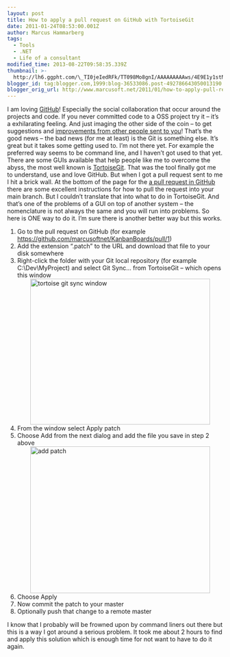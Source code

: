 ```yaml
---
layout: post
title: How to apply a pull request on GitHub with TortoiseGit
date: 2011-01-24T08:53:00.001Z
author: Marcus Hammarberg
tags:
  - Tools
  - .NET
  - Life of a consultant
modified_time: 2013-08-22T09:58:35.339Z
thumbnail: >-
  http://lh6.ggpht.com/\_TI0jeIedRFk/TT098Mo8gnI/AAAAAAAAAws/4E9E1y1stNo/s72-c/tortoise%20git%20sync%20window_thumb.jpg?imgmax=800
blogger_id: tag:blogger.com,1999:blog-36533086.post-492786643050013190
blogger_orig_url: http://www.marcusoft.net/2011/01/how-to-apply-pull-request-on-github.html
---
```




<div dir="ltr" style="text-align: left;" trbidi="on">

I am loving <a href="http://www.github.com/" target="_blank">GitHub</a>!
Especially the social collaboration that occur around the projects and
code. If you never committed code to a OSS project try it – it’s a
exhilarating feeling. And just imaging the other side of the coin – to
get suggestions and
<a href="https://github.com/marcusoftnet/KanbanBoards/pull/1"
target="_blank">improvements from other people sent to you</a>!
That’s the good news – the bad news (for me at least) is the Git is
something else. It’s great but it takes some getting used to. I’m not
there yet. For example the preferred way seems to be command line, and I
haven’t got used to that yet.
There are some GUIs available that help people like me to overcome the
abyss, the most well known is
<a href="http://code.google.com/p/tortoisegit/"
target="_blank">TortoiseGit</a>. That was the tool finally got me to
understand, use and love GitHub.
But when I got a pull request sent to me I hit a
brick wall. At the bottom of the page for the
<a href="https://github.com/marcusoftnet/KanbanBoards/pull/1"
target="_blank">a pull request in GitHub</a> there are some excellent
instructions for how to pull the request into your main branch. But I
couldn’t translate that into what to do in TortoiseGit. And that’s one
of the problems of a GUI on top of another system – the nomenclature is
not always the same and you will run into problems.
So here is ONE way to do it. I’m sure there is another better way but
this works.

1. Go to the pull request on GitHub (for example
    <https://github.com/marcusoftnet/KanbanBoards/pull/1>)
2. Add the extension “.patch” to the URL and download that file to your
    disk somewhere
3. Right-click the folder with your Git local repository (for example
    C:\Dev\MyProject) and select Git Sync... from TortoiseGit – which
    opens this window
    [<img
    src="http://lh6.ggpht.com/_TI0jeIedRFk/TT098Mo8gnI/AAAAAAAAAws/4E9E1y1stNo/tortoise%20git%20sync%20window_thumb.jpg?imgmax=800"
    title="tortoise git sync window" data-border="0"
    style="background-image: none; border-bottom-width: 0px; border-left-width: 0px; border-right-width: 0px; border-top-width: 0px; display: block; float: none; margin: 0px auto; padding-left: 0px; padding-right: 0px; padding-top: 0px;"
    width="420" height="341" alt="tortoise git sync window" />](http://lh3.ggpht.com/_TI0jeIedRFk/TT097jOf20I/AAAAAAAAAwo/tkMXMiPEwlw/s1600-h/tortoise%20git%20sync%20window%5B2%5D.jpg)
4. From the window select Apply patch
5. Choose Add from the next dialog and add the file you save in step 2
    above
    [<img
    src="http://lh4.ggpht.com/_TI0jeIedRFk/TT099PUuHxI/AAAAAAAAAw0/NLmF9zem8ME/add%20patch_thumb.jpg?imgmax=800"
    title="add patch" data-border="0"
    style="background-image: none; border-bottom-width: 0px; border-left-width: 0px; border-right-width: 0px; border-top-width: 0px; display: block; float: none; margin: 0px auto; padding-left: 0px; padding-right: 0px; padding-top: 0px;"
    width="420" height="343" alt="add patch" />](http://lh3.ggpht.com/_TI0jeIedRFk/TT098m3jSWI/AAAAAAAAAww/Jfw0T4QqEhA/s1600-h/add%20patch%5B2%5D.jpg)
6. Choose Apply
7. Now commit the patch to your master
8. Optionally push that change to a remote master

I know that I probably will be frowned upon by command liners out there
but this is a way I got around a serious problem.
It took me about 2 hours to find and apply this solution which is enough
time for not want to have to do it again.

</div>
